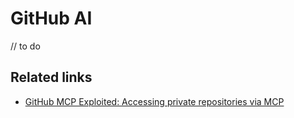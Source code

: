 # GitHub AI

// to do

## Related links

- [GitHub MCP Exploited: Accessing private repositories via MCP](https://invariantlabs.ai/blog/mcp-github-vulnerability)
